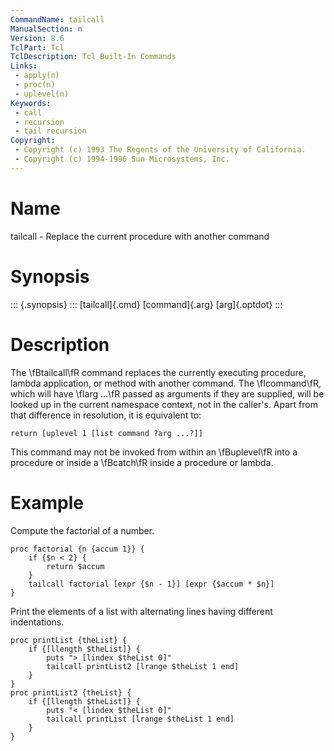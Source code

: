 ```yaml
---
CommandName: tailcall
ManualSection: n
Version: 8.6
TclPart: Tcl
TclDescription: Tcl Built-In Commands
Links:
 - apply(n)
 - proc(n)
 - uplevel(n)
Keywords:
 - call
 - recursion
 - tail recursion
Copyright:
 - Copyright (c) 1993 The Regents of the University of California.
 - Copyright (c) 1994-1996 Sun Microsystems, Inc.
---
```


# Name

tailcall - Replace the current procedure with another command

# Synopsis

::: {.synopsis} :::
[tailcall]{.cmd} [command]{.arg} [arg]{.optdot}
:::

# Description

The \fBtailcall\fR command replaces the currently executing procedure, lambda application, or method with another command. The \fIcommand\fR, which will have \fIarg ...\fR passed as arguments if they are supplied, will be looked up in the current namespace context, not in the caller's. Apart from that difference in resolution, it is equivalent to:

```
return [uplevel 1 [list command ?arg ...?]]
```

This command may not be invoked from within an \fBuplevel\fR into a procedure or inside a \fBcatch\fR inside a procedure or lambda.

# Example

Compute the factorial of a number.

```
proc factorial {n {accum 1}} {
    if {$n < 2} {
        return $accum
    }
    tailcall factorial [expr {$n - 1}] [expr {$accum * $n}]
}
```

Print the elements of a list with alternating lines having different indentations.

```
proc printList {theList} {
    if {[llength $theList]} {
        puts "> [lindex $theList 0]"
        tailcall printList2 [lrange $theList 1 end]
    }
}
proc printList2 {theList} {
    if {[llength $theList]} {
        puts "< [lindex $theList 0]"
        tailcall printList [lrange $theList 1 end]
    }
}
```

